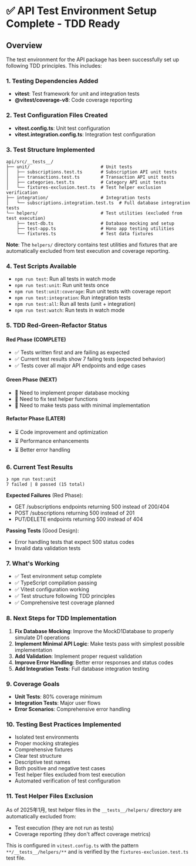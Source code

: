 # ✅ API Test Environment Setup Complete - TDD Ready

## Overview

The test environment for the API package has been successfully set up following TDD principles. This includes:

### 1. Testing Dependencies Added
- **vitest**: Test framework for unit and integration tests
- **@vitest/coverage-v8**: Code coverage reporting

### 2. Test Configuration Files Created
- **vitest.config.ts**: Unit test configuration
- **vitest.integration.config.ts**: Integration test configuration

### 3. Test Structure Implemented
```
api/src/__tests__/
├── unit/                           # Unit tests
│   ├── subscriptions.test.ts       # Subscription API unit tests
│   ├── transactions.test.ts        # Transaction API unit tests
│   ├── categories.test.ts          # Category API unit tests
│   └── fixtures-exclusion.test.ts  # Test helper exclusion verification
├── integration/                    # Integration tests  
│   └── subscriptions.integration.test.ts  # Full database integration tests
└── helpers/                        # Test utilities (excluded from test execution)
    ├── test-db.ts                  # Database mocking and setup
    ├── test-app.ts                 # Hono app testing utilities
    └── fixtures.ts                 # Test data fixtures
```

**Note**: The `helpers/` directory contains test utilities and fixtures that are automatically excluded from test execution and coverage reporting.

### 4. Test Scripts Available
- `npm run test`: Run all tests in watch mode
- `npm run test:unit`: Run unit tests once
- `npm run test:unit:coverage`: Run unit tests with coverage report
- `npm run test:integration`: Run integration tests
- `npm run test:all`: Run all tests (unit + integration)
- `npm run test:watch`: Run tests in watch mode

### 5. TDD Red-Green-Refactor Status

#### Red Phase (COMPLETE)
- ✅ Tests written first and are failing as expected
- ✅ Current test results show 7 failing tests (expected behavior)
- ✅ Tests cover all major API endpoints and edge cases

#### Green Phase (NEXT)
- 🔄 Need to implement proper database mocking
- 🔄 Need to fix test helper functions
- 🔄 Need to make tests pass with minimal implementation

#### Refactor Phase (LATER)
- ⏳ Code improvement and optimization
- ⏳ Performance enhancements
- ⏳ Better error handling

### 6. Current Test Results
```
❯ npm run test:unit
7 failed | 8 passed (15 total)
```

**Expected Failures** (Red Phase):
- GET /subscriptions endpoints returning 500 instead of 200/404
- POST /subscriptions returning 500 instead of 201
- PUT/DELETE endpoints returning 500 instead of 404

**Passing Tests** (Good Design):
- Error handling tests that expect 500 status codes
- Invalid data validation tests

### 7. What's Working
- ✅ Test environment setup complete
- ✅ TypeScript compilation passing
- ✅ Vitest configuration working
- ✅ Test structure following TDD principles
- ✅ Comprehensive test coverage planned

### 8. Next Steps for TDD Implementation
1. **Fix Database Mocking**: Improve the MockD1Database to properly simulate D1 operations
2. **Implement Minimal API Logic**: Make tests pass with simplest possible implementation
3. **Add Validation**: Implement proper request validation
4. **Improve Error Handling**: Better error responses and status codes
5. **Add Integration Tests**: Full database integration testing

### 9. Coverage Goals
- **Unit Tests**: 80% coverage minimum
- **Integration Tests**: Major user flows
- **Error Scenarios**: Comprehensive error handling

### 10. Testing Best Practices Implemented
- Isolated test environments
- Proper mocking strategies
- Comprehensive fixtures
- Clear test structure
- Descriptive test names
- Both positive and negative test cases
- Test helper files excluded from test execution
- Automated verification of test configuration

### 11. Test Helper Files Exclusion

As of 2025年1月, test helper files in the `__tests__/helpers/` directory are automatically excluded from:
- Test execution (they are not run as tests)
- Coverage reporting (they don't affect coverage metrics)

This is configured in `vitest.config.ts` with the pattern `**/__tests__/helpers/**` and is verified by the `fixtures-exclusion.test.ts` test file.
